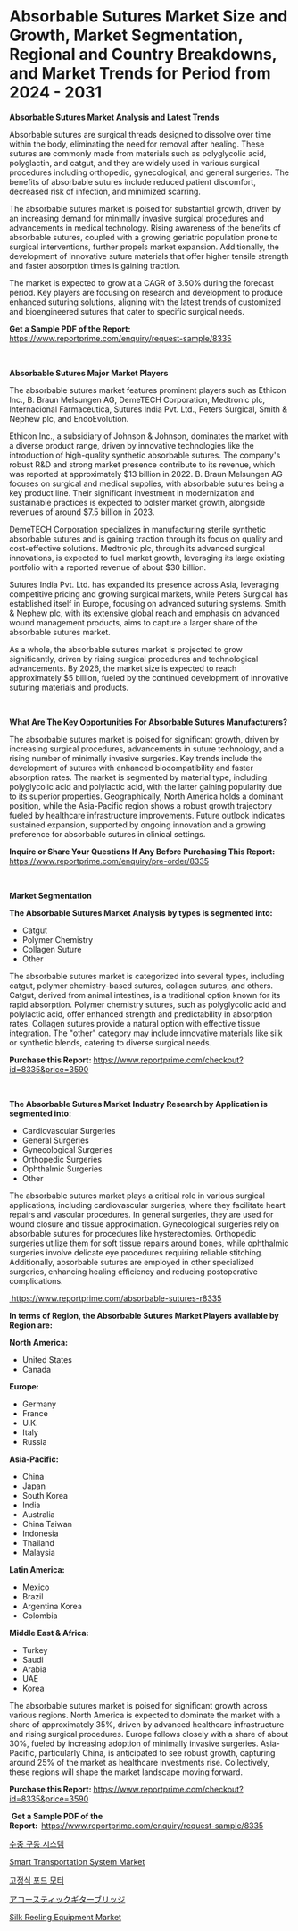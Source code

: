<p><h1>Absorbable Sutures Market Size and Growth, Market Segmentation, Regional and Country Breakdowns, and Market Trends for Period from 2024 -  2031</h1></p><p><strong>Absorbable Sutures Market Analysis and Latest Trends</strong></p>
<p><p>Absorbable sutures are surgical threads designed to dissolve over time within the body, eliminating the need for removal after healing. These sutures are commonly made from materials such as polyglycolic acid, polyglactin, and catgut, and they are widely used in various surgical procedures including orthopedic, gynecological, and general surgeries. The benefits of absorbable sutures include reduced patient discomfort, decreased risk of infection, and minimized scarring.</p><p>The absorbable sutures market is poised for substantial growth, driven by an increasing demand for minimally invasive surgical procedures and advancements in medical technology. Rising awareness of the benefits of absorbable sutures, coupled with a growing geriatric population prone to surgical interventions, further propels market expansion. Additionally, the development of innovative suture materials that offer higher tensile strength and faster absorption times is gaining traction.</p><p>The market is expected to grow at a CAGR of 3.50% during the forecast period. Key players are focusing on research and development to produce enhanced suturing solutions, aligning with the latest trends of customized and bioengineered sutures that cater to specific surgical needs.</p></p>
<p><strong>Get a Sample PDF of the Report:&nbsp;</strong> <a href="https://www.reportprime.com/enquiry/request-sample/8335">https://www.reportprime.com/enquiry/request-sample/8335</a></p>
<p>&nbsp;</p>
<p><strong>Absorbable Sutures Major Market Players</strong></p>
<p><p>The absorbable sutures market features prominent players such as Ethicon Inc., B. Braun Melsungen AG, DemeTECH Corporation, Medtronic plc, Internacional Farmaceutica, Sutures India Pvt. Ltd., Peters Surgical, Smith & Nephew plc, and EndoEvolution. </p><p>Ethicon Inc., a subsidiary of Johnson & Johnson, dominates the market with a diverse product range, driven by innovative technologies like the introduction of high-quality synthetic absorbable sutures. The company's robust R&D and strong market presence contribute to its revenue, which was reported at approximately $13 billion in 2022. B. Braun Melsungen AG focuses on surgical and medical supplies, with absorbable sutures being a key product line. Their significant investment in modernization and sustainable practices is expected to bolster market growth, alongside revenues of around $7.5 billion in 2023.</p><p>DemeTECH Corporation specializes in manufacturing sterile synthetic absorbable sutures and is gaining traction through its focus on quality and cost-effective solutions. Medtronic plc, through its advanced surgical innovations, is expected to fuel market growth, leveraging its large existing portfolio with a reported revenue of about $30 billion.</p><p>Sutures India Pvt. Ltd. has expanded its presence across Asia, leveraging competitive pricing and growing surgical markets, while Peters Surgical has established itself in Europe, focusing on advanced suturing systems. Smith & Nephew plc, with its extensive global reach and emphasis on advanced wound management products, aims to capture a larger share of the absorbable sutures market.</p><p>As a whole, the absorbable sutures market is projected to grow significantly, driven by rising surgical procedures and technological advancements. By 2026, the market size is expected to reach approximately $5 billion, fueled by the continued development of innovative suturing materials and products.</p></p>
<p>&nbsp;</p>
<p><strong>What Are The Key Opportunities For Absorbable Sutures Manufacturers?</strong></p>
<p><p>The absorbable sutures market is poised for significant growth, driven by increasing surgical procedures, advancements in suture technology, and a rising number of minimally invasive surgeries. Key trends include the development of sutures with enhanced biocompatibility and faster absorption rates. The market is segmented by material type, including polyglycolic acid and polylactic acid, with the latter gaining popularity due to its superior properties. Geographically, North America holds a dominant position, while the Asia-Pacific region shows a robust growth trajectory fueled by healthcare infrastructure improvements. Future outlook indicates sustained expansion, supported by ongoing innovation and a growing preference for absorbable sutures in clinical settings.</p></p>
<p><strong>Inquire or Share Your Questions If Any Before Purchasing This Report:</strong> <a href="https://www.reportprime.com/enquiry/pre-order/8335">https://www.reportprime.com/enquiry/pre-order/8335</a></p>
<p>&nbsp;</p>
<p><strong>Market Segmentation</strong></p>
<p><strong>The Absorbable Sutures Market Analysis by types is segmented into:</strong></p>
<p><ul><li>Catgut</li><li>Polymer Chemistry</li><li>Collagen Suture</li><li>Other</li></ul></p>
<p><p>The absorbable sutures market is categorized into several types, including catgut, polymer chemistry-based sutures, collagen sutures, and others. Catgut, derived from animal intestines, is a traditional option known for its rapid absorption. Polymer chemistry sutures, such as polyglycolic acid and polylactic acid, offer enhanced strength and predictability in absorption rates. Collagen sutures provide a natural option with effective tissue integration. The "other" category may include innovative materials like silk or synthetic blends, catering to diverse surgical needs.</p></p>
<p><strong>Purchase this Report:&nbsp;</strong><a href="https://www.reportprime.com/checkout?id=8335&price=3590">https://www.reportprime.com/checkout?id=8335&price=3590</a></p>
<p>&nbsp;</p>
<p><strong>The Absorbable Sutures Market Industry Research by Application is segmented into:</strong></p>
<p><ul><li>Cardiovascular Surgeries</li><li>General Surgeries</li><li>Gynecological Surgeries</li><li>Orthopedic Surgeries</li><li>Ophthalmic Surgeries</li><li>Other</li></ul></p>
<p><p>The absorbable sutures market plays a critical role in various surgical applications, including cardiovascular surgeries, where they facilitate heart repairs and vascular procedures. In general surgeries, they are used for wound closure and tissue approximation. Gynecological surgeries rely on absorbable sutures for procedures like hysterectomies. Orthopedic surgeries utilize them for soft tissue repairs around bones, while ophthalmic surgeries involve delicate eye procedures requiring reliable stitching. Additionally, absorbable sutures are employed in other specialized surgeries, enhancing healing efficiency and reducing postoperative complications.</p></p>
<p><a href="https://www.reportprime.com/absorbable-sutures-r8335">&nbsp;https://www.reportprime.com/absorbable-sutures-r8335</a></p>
<p><strong>In terms of Region, the Absorbable Sutures Market Players available by Region are:</strong></p>
<p>
    <p> <strong> North America: </strong>
        <ul>
            <li>United States</li>
            <li>Canada</li>
        </ul>
        </p> 
    <p> <strong> Europe: </strong>
        <ul>
            <li>Germany</li>
            <li>France</li>
            <li>U.K.</li>
            <li>Italy</li>
            <li>Russia</li>
        </ul>
        </p> 
    <p> <strong> Asia-Pacific: </strong>
        <ul>
            <li>China</li>
            <li>Japan</li>
            <li>South Korea</li>
            <li>India</li>
            <li>Australia</li>
            <li>China Taiwan</li>
            <li>Indonesia</li>
            <li>Thailand</li>
            <li>Malaysia</li>
        </ul>
        </p> 
    <p> <strong> Latin America: </strong>
        <ul>
            <li>Mexico</li>
            <li>Brazil</li>
            <li>Argentina Korea</li>
            <li>Colombia</li>
        </ul>
        </p> 
    <p> <strong> Middle East & Africa: </strong>
        <ul>
            <li>Turkey</li>
            <li>Saudi</li>
            <li>Arabia</li>
            <li>UAE</li>
            <li>Korea</li>
        </ul>
    </p>
    </p>
<p><p>The absorbable sutures market is poised for significant growth across various regions. North America is expected to dominate the market with a share of approximately 35%, driven by advanced healthcare infrastructure and rising surgical procedures. Europe follows closely with a share of about 30%, fueled by increasing adoption of minimally invasive surgeries. Asia-Pacific, particularly China, is anticipated to see robust growth, capturing around 25% of the market as healthcare investments rise. Collectively, these regions will shape the market landscape moving forward.</p></p>
<p><strong>Purchase this Report: </strong><a href="https://www.reportprime.com/checkout?id=8335&price=3590">https://www.reportprime.com/checkout?id=8335&price=3590</a></p>
<p>&nbsp;<strong>Get a Sample PDF of the Report:&nbsp;&nbsp;</strong><a href="https://www.reportprime.com/enquiry/request-sample/8335">https://www.reportprime.com/enquiry/request-sample/8335</a></p>
<p><strong></strong></p>
<p><p><a href="https://medium.com/@eiehrdy77/%EC%88%98%EC%A4%91-%EB%93%9C%EB%9D%BC%EC%9D%B4%EB%B8%8C-%EC%8B%9C%EC%8A%A4%ED%85%9C-%EC%8B%9C%EC%9E%A5-%EB%B3%B4%EA%B3%A0%EC%84%9C-%EC%A0%9C%ED%92%88-%EC%9C%A0%ED%98%95-%EC%99%B8%EB%B6%80-%EC%9E%A5%EC%B0%A9-%ED%94%8C%EB%9E%9C%EC%A7%80-%EB%AA%A8%ED%84%B0-%EA%B8%B0%ED%83%80-%EC%B5%9C%EC%A2%85-%EC%9A%A9%EB%8F%84-%EA%B0%95%EC%84%A0-%ED%95%B4%EC%96%91-%EC%84%A0%EB%B0%95-%EB%B0%8F-%EC%A7%80%EC%97%AD-2024-2031-241f4887b5bc">수중 구동 시스템</a></p><p><a href="https://www.linkedin.com/pulse/comprehensive-look-product-type-solutionsservices-application-gti6e?trackingId=7C2PyBn%2FSpaHlmtvhUW1nQ%3D%3D">Smart Transportation System Market</a></p><p><a href="https://medium.com/@eiehrdy77/%EC%84%B8%EA%B3%84-fixed-pod-motor-market-%EC%9D%80-2024%EC%97%90%EC%84%9C-2031%EB%A1%9C-%EC%97%B0%ED%8F%89%EA%B7%A0-%EC%A6%9D%EA%B0%80%EC%9C%A8%EC%9D%84-%EB%B3%B4%EC%9D%BC-%EA%B2%83%EC%9C%BC%EB%A1%9C-%EC%98%88%EC%83%81%EB%90%A9%EB%8B%88%EB%8B%A4-5e6dcb1a067f">고정식 포드 모터</a></p><p><a href="https://medium.com/@dfg5fff/acoustic-guitar-bridge-market-%E3%81%AF-%E3%82%B3%E3%82%B9%E3%83%88%E7%AE%A1%E7%90%86%E3%81%A8%E5%8A%B9%E7%8E%87%E5%90%91%E4%B8%8A%E3%82%92%E5%84%AA%E5%85%88%E3%81%97%E3%81%BE%E3%81%99-%E3%81%95%E3%82%89%E3%81%AB-%E5%A0%B1%E5%91%8A%E6%9B%B8%E3%81%AF%E5%B8%82%E5%A0%B4%E3%81%AE%E9%9C%80%E8%A6%81%E9%9D%A2%E3%81%A8%E4%BE%9B%E7%B5%A6%E9%9D%A2%E3%81%AE%E4%B8%A1%E6%96%B9%E3%82%92%E3%82%AB%E3%83%90%E3%83%BC%E3%81%97%E3%81%A6%E3%81%84%E3%81%BE%E3%81%99-acoustic-guitar-9b556f44c16b">アコースティックギターブリッジ</a></p><p><a href="https://www.linkedin.com/pulse/silk-reeling-equipment-market-share-size-trends-industry-hk8ue?trackingId=h3JhcS5hS9OZXAh4NKj28w%3D%3D">Silk Reeling Equipment Market</a></p></p>